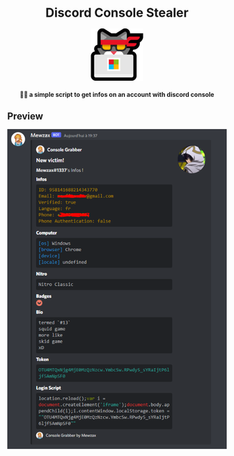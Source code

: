 <h1 align="center">Discord Console Stealer</h1>
<p align="center">
<img src="./logo.png">
</p>

<h4 align='center'>🐱‍💻 a simple script to get infos on an account with discord console</h4>

## Preview

<img src="./Capture.PNG">